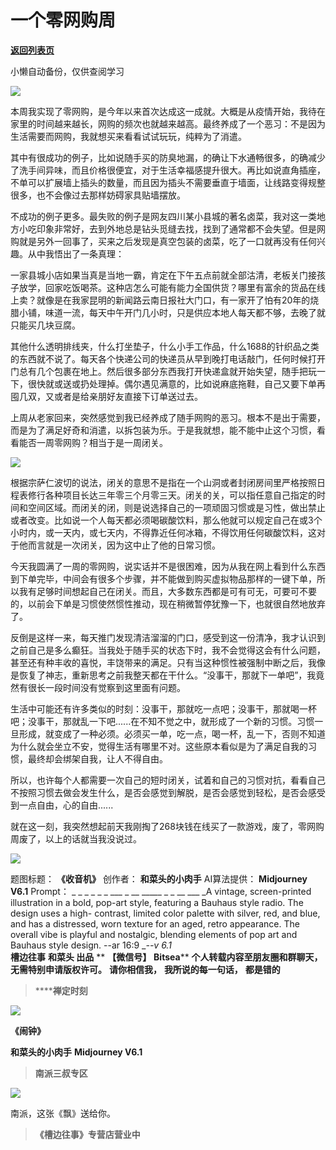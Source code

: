 # 一个零网购周

[**返回列表页**](/gzh/槽边往事)

小懒自动备份，仅供查阅学习

![](https://mmbiz.qpic.cn/mmbiz_jpg/Ia6gU9JNtko1hy3yGVf4BR6tia1Kqd9icuMSW06RkGnOwkDX7bzFMdGQR0obKvCXPd1dzXoUQY1yQFP2nk8Tx9zw/640?wx_fmt=jpeg&from;=appmsg)

本周我实现了零网购，是今年以来首次达成这一成就。大概是从疫情开始，我待在家里的时间越来越长，网购的频次也就越来越高。最终养成了一个恶习：不是因为生活需要而网购，我就想买来看看试试玩玩，纯粹为了消遣。

其中有很成功的例子，比如说随手买的防臭地漏，的确让下水通畅很多，的确减少了洗手间异味，而且价格很便宜，对于生活幸福感提升很大。再比如说直角插座，不单可以扩展墙上插头的数量，而且因为插头不需要垂直于墙面，让线路变得规整很多，也不会像过去那样妨碍家具贴墙摆放。

不成功的例子更多。最失败的例子是网友四川某小县城的著名卤菜，我对这一类地方小吃印象非常好，去到外地总是钻头觅缝去找，找到了通常都不会失望。但是网购就是另外一回事了，买来之后发现是真空包装的卤菜，吃了一口就再没有任何兴趣。从中我悟出了一条真理：  

一家县城小店如果当真是当地一霸，肯定在下午五点前就全部沽清，老板关门接孩子放学，回家吃饭喝茶。这种店怎么可能有能力全国供货？哪里有富余的货品在线上卖？就像是在我家昆明的新闻路云南日报社大门口，有一家开了怕有20年的烧腊小铺，味道一流，每天中午开门几小时，只是供应本地人每天都不够，去晚了就只能买几块豆腐。  

其他什么透明排线夹，什么打坐垫子，什么小手工作品，什么1688的针织品之类的东西就不说了。每天各个快递公司的快递员从早到晚打电话敲门，任何时候打开门总有几个包裹在地上。然后很多部分东西我打开快递盒就开始失望，随手把玩一下，很快就或送或扔处理掉。偶尔遇见满意的，比如说麻底拖鞋，自己又要下单再囤几双，又或者是给亲朋好友直接下订单送过去。

上周从老家回来，突然感觉到我已经养成了随手网购的恶习。根本不是出于需要，而是为了满足好奇和消遣，以拆包装为乐。于是我就想，能不能中止这个习惯，看看能否一周零网购？相当于是一周闭关。

![](https://mmbiz.qpic.cn/mmbiz_jpg/Ia6gU9JNtko1hy3yGVf4BR6tia1Kqd9icu3274qCKZcDhGUm5UnGmzAgewib9YDxicIoCb9wBfJfq1XmR5E4ymmoew/640?wx_fmt=jpeg&from;=appmsg)

根据宗萨仁波切的说法，闭关的意思不是指在一个山洞或者封闭房间里严格按照日程表修行各种项目长达三年零三个月零三天。闭关的关，可以指任意自己指定的时间和空间区域。而闭关的闭，则是说选择自己的一项顽固习惯或是习性，做出禁止或者改变。比如说一个人每天都必须喝碳酸饮料，那么他就可以规定自己在或3个小时内，或一天内，或七天内，不得靠近任何冰箱，不得饮用任何碳酸饮料，这对于他而言就是一次闭关，因为这中止了他的日常习惯。  

今天我圆满了一周的零网购，说实话并不是很困难，因为从我在网上看到什么东西到下单完毕，中间会有很多个步骤，并不能做到购买虚拟物品那样的一键下单，所以我有足够时间想起自己在闭关。而且，大多数东西都是可有可无，可要可不要的，以前会下单是习惯使然惯性推动，现在稍微暂停犹豫一下，也就很自然地放弃了。  

反倒是这样一来，每天推门发现清洁溜溜的门口，感受到这一份清净，我才认识到之前自己是多么癫狂。当我处于随手买的状态下时，我不会觉得这会有什么问题，甚至还有种丰收的喜悦，丰饶带来的满足。只有当这种惯性被强制中断之后，我像是恢复了神志，重新思考之前我整天都在干什么。“没事干，那就下一单吧”，我竟然有很长一段时间没有觉察到这里面有问题。

生活中可能还有许多类似的时刻：没事干，那就吃一点吧；没事干，那就喝一杯吧；没事干，那就乱一下吧......在不知不觉之中，就形成了一个新的习惯。习惯一旦形成，就变成了一种必须。必须买一单，吃一点，喝一杯，乱一下，否则不知道为什么就会坐立不安，觉得生活有哪里不对。这些原本看似是为了满足自我的习惯，最终却会绑架自我，让人不得自由。

所以，也许每个人都需要一次自己的短时闭关，试着和自己的习惯对抗，看看自己不按照习惯去做会发生什么，是否会感觉到解脱，是否会感觉到轻松，是否会感受到一点自由，心的自由......

就在这一刻，我突然想起前天我刚掏了268块钱在线买了一款游戏，废了，零网购周废了，以上的话就当我没说过。  

![](https://mmbiz.qpic.cn/mmbiz_jpg/Ia6gU9JNtko1hy3yGVf4BR6tia1Kqd9icuwYROJDvmfh7SfUgTMZdAD7qpxqicnbWvcclggg2BMvTIcASnr59UGKA/640?wx_fmt=jpeg&from;=appmsg)

题图标题： **《收音机》** 创作者： **和菜头的小肉手** AI算法提供： **Midjourney V6.1** Prompt： _ _ _ _ _
_ ___ _ __ _____ _ _ __ ___ _A vintage, screen-printed illustration in a bold,
pop-art style, featuring a Bauhaus style radio. The design uses a high-
contrast, limited color palette with silver, red, and blue, and has a
distressed, worn texture for an aged, retro appearance. The overall vibe is
playful and nostalgic, blending elements of pop art and Bauhaus style design.
--ar 16:9 ___-_-v 6.1_  
 **槽边往事** **和菜头 出品** ** **【微信号】** **Bitsea**** **个人转载内容至朋友圈和群聊天，无需特别申请版权许可。**
**请你相信我，** **我所说的每一句话，** **都是错的**

>  ******禅定时刻**

![](https://mmbiz.qpic.cn/mmbiz_jpg/Ia6gU9JNtko1hy3yGVf4BR6tia1Kqd9icuBjpIZvGweRNKjROQgtSZKD2pb3J1WVNF0uicfgqCGlibpH8ubVvnbRnA/640?wx_fmt=jpeg&from;=appmsg)

 **《闹钟》**

 **和菜头的小肉手** **Midjourney V6.1**

>  **南派三叔专区**

![](https://mmbiz.qpic.cn/mmbiz_jpg/Ia6gU9JNtko1hy3yGVf4BR6tia1Kqd9icuz8GTqutzLdq1QHwsgGVStLWEe0Bj5KfUJdcfOAmicpT4KmibicBSg7HQA/640?wx_fmt=jpeg&from;=appmsg)

南派，这张《飘》送给你。

>  **《槽边往事》专营店营业中**

  

